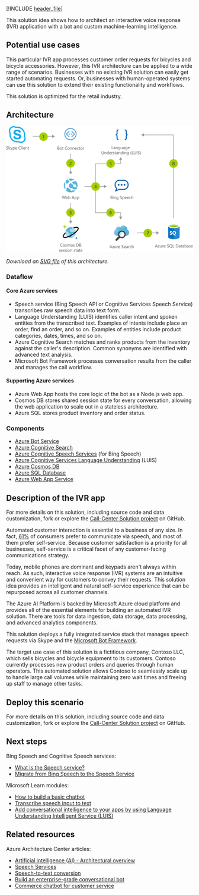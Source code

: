 [!INCLUDE [header_file](../../../includes/sol-idea-header.md)]

This solution idea shows how to architect an interactive voice response (IVR) application with a bot and custom machine-learning intelligence.

## Potential use cases

This particular IVR app processes customer order requests for bicycles and bicycle accessories. However, this IVR architecture can be applied to a wide range of scenarios. Businesses with no existing IVR solution can easily get started automating requests. Or, businesses with human-operated systems can use this solution to extend their existing functionality and workflows.

This solution is optimized for the retail industry.

## Architecture

![Architectural diagram: interactive voice response (IVR) application with bot built in Azure.](../media/interactive-voice-response-app-bot.png)

*Download an [SVG file](../media/interactive-voice-response-app-bot.svg) of this architecture.*

### Dataflow

#### Core Azure services

* Speech service (Bing Speech API or Cognitive Services Speech Service) transcribes raw speech data into text form.
* Language Understanding (LUIS) identifies caller intent and spoken entities from the transcribed text. Examples of intents include place an order, find an order, and so on. Examples of entities include product categories, dates, times, and so on.
* Azure Cognitive Search matches and ranks products from the inventory against the caller's description. Common synonyms are identified with advanced text analysis.
* Microsoft Bot Framework processes conversation results from the caller and manages the call workflow.

#### Supporting Azure services

* Azure Web App hosts the core logic of the bot as a Node.js web app.
* Cosmos DB stores shared session state for every conversation, allowing the web application to scale out in a stateless architecture.
* Azure SQL stores product inventory and order status.

### Components

* [Azure Bot Service](https://azure.microsoft.com/services/bot-services)
* [Azure Cognitive Search](/azure/search)
* [Azure Cognitive Speech Services](https://azure.microsoft.com/services/cognitive-services/speech-services) (for Bing Speech)
* [Azure Cognitive Services Language Understanding](https://azure.microsoft.com/services/cognitive-services/language-understanding-intelligent-service) (LUIS)
* [Azure Cosmos DB](/azure/cosmos-db)
* [Azure SQL Database](https://azure.microsoft.com/services/sql-database)
* [Azure Web App Service](https://azure.microsoft.com/services/app-service/web)

## Description of the IVR app

For more details on this solution, including source code and data customization, fork or explore the [Call-Center Solution project](https://github.com/ujjwalmsft/cortana-intelligence-call-center-solution) on GitHub.

Automated customer interaction is essential to a business of any size. In fact, [61%](https://www.talkdesk.com/blog/10-customer-services-statistics-for-call-center-supervisors) of consumers prefer to communicate via speech, and most of them prefer self-service. Because customer satisfaction is a priority for all businesses, self-service is a critical facet of any customer-facing communications strategy.

Today, mobile phones are dominant and keypads aren't always within reach. As such, interactive voice response (IVR) systems are an intuitive and convenient way for customers to convey their requests. This solution idea provides an intelligent and natural self-service experience that can be repurposed across all customer channels.

The Azure AI Platform is backed by Microsoft Azure cloud platform and provides all of the essential elements for building an automated IVR solution. There are tools for data ingestion, data storage, data processing, and advanced analytics components.

This solution deploys a fully integrated service stack that manages speech requests via Skype and the [Microsoft Bot Framework](https://dev.botframework.com).

The target use case of this solution is a fictitious company, Contoso LLC, which sells bicycles and bicycle equipment to its customers. Contoso currently processes new product orders and queries through human operators. This automated solution allows Contoso to seamlessly scale up to handle large call volumes while maintaining zero wait times and freeing up staff to manage other tasks.

## Deploy this scenario

For more details on this solution, including source code and data customization, fork or explore the [Call-Center Solution project](https://github.com/ujjwalmsft/cortana-intelligence-call-center-solution) on GitHub.

## Next steps

Bing Speech and Cognitive Speech services:

* [What is the Speech service?](/azure/cognitive-services/speech-service/overview)
* [Migrate from Bing Speech to the Speech Service](/azure/cognitive-services/speech-service/how-to-migrate-from-bing-speech)

Microsoft Learn modules:

* [How to build a basic chatbot](/learn/modules/how-build-basic-chatbot)
* [Transcribe speech input to text](/learn/modules/transcribe-speech-input-text)
* [Add conversational intelligence to your apps by using Language Understanding Intelligent Service (LUIS)](/learn/modules/create-and-publish-a-luis-model)

## Related resources

Azure Architecture Center articles:

* [Artificial intelligence (AI) - Architectural overview](../../data-guide/big-data/ai-overview.md)
* [Speech Services](./speech-services.yml)
* [Speech-to-text conversion](../../reference-architectures/ai/speech-to-text-transcription-pipeline.yml)
* [Build an enterprise-grade conversational bot](../../reference-architectures/ai/conversational-bot.yml)
* [Commerce chatbot for customer service](./commerce-chatbot.yml)

